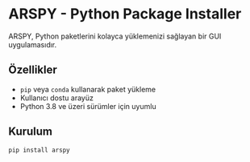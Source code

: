 # ARSPY - Python Package Installer

ARSPY, Python paketlerini kolayca yüklemenizi sağlayan bir GUI uygulamasıdır.

## Özellikler

- `pip` veya `conda` kullanarak paket yükleme
- Kullanıcı dostu arayüz
- Python 3.8 ve üzeri sürümler için uyumlu

## Kurulum

```bash
pip install arspy
```
